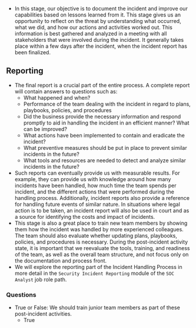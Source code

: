 - In this stage, our objective is to document the incident and improve our capabilities based on lessons learned from it. This stage gives us an opportunity to reflect on the threat by understanding what occurred, what we did, and how our actions and activities worked out. This information is best gathered and analyzed in a meeting with all stakeholders that were involved during the incident. It generally takes place within a few days after the incident, when the incident report has been finalized.



## Reporting
- The final report is a crucial part of the entire process. A complete report will contain answers to questions such as:
	- What happened and when?
	- Performance of the team dealing with the incident in regard to plans, playbooks, policies, and procedures
	- Did the business provide the necessary information and respond promptly to aid in handling the incident in an efficient manner? What can be improved?
	- What actions have been implemented to contain and eradicate the incident?
	- What preventive measures should be put in place to prevent similar incidents in the future?
	- What tools and resources are needed to detect and analyze similar incidents in the future?
- Such reports can eventually provide us with measurable results. For example, they can provide us with knowledge around how many incidents have been handled, how much time the team spends per incident, and the different actions that were performed during the handling process. Additionally, incident reports also provide a reference for handling future events of similar nature. In situations where legal action is to be taken, an incident report will also be used in court and as a source for identifying the costs and impact of incidents.
- This stage is also a great place to train new team members by showing them how the incident was handled by more experienced colleagues. The team should also evaluate whether updating plans, playbooks, policies, and procedures is necessary. During the post-incident activity state, it is important that we reevaluate the tools, training, and readiness of the team, as well as the overall team structure, and not focus only on the documentation and process front.
- We will explore the reporting part of the Incident Handling Process in more detail in the `Security Incident Reporting` module of the `SOC Analyst` job role path.


### Questions
- True or False: We should train junior team members as part of these post-incident activities.
	- True